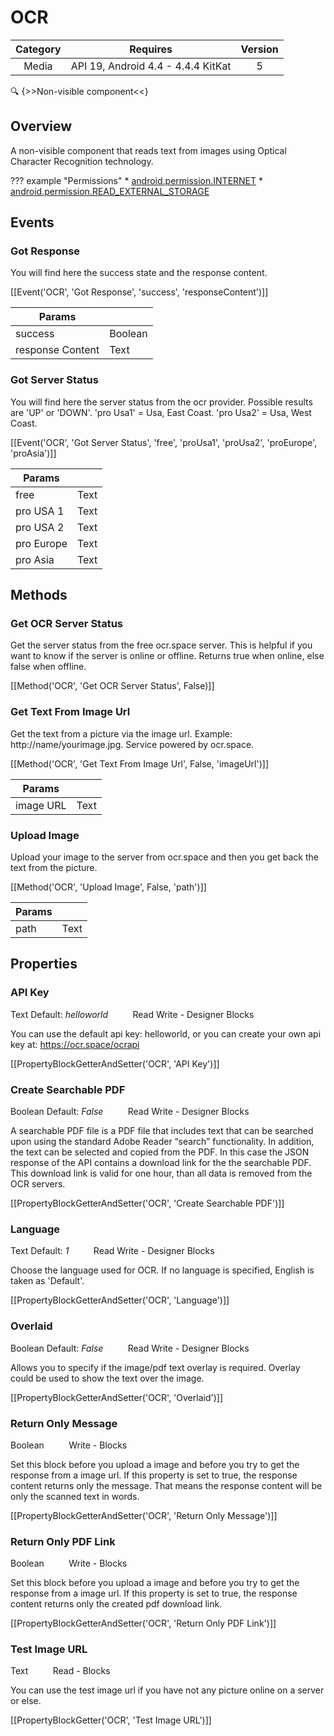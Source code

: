 # OCR

| Category | Requires | Version |
|:--------:|:-------:|:--------:|
|Media|API 19, Android 4.4 - 4.4.4 KitKat|5|

:mag: {>>Non-visible component<<}

## Overview

A non-visible component that reads text from images using Optical Character Recognition technology.

??? example "Permissions"
    * [android.permission.INTERNET](https://developer.android.com/reference/android/Manifest.permission.html#INTERNET)
    * [android.permission.READ_EXTERNAL_STORAGE](https://developer.android.com/reference/android/Manifest.permission.html#READ_EXTERNAL_STORAGE)


## Events

### Got Response

You will find here the success state and the response content.

[[Event('OCR', 'Got Response', 'success', 'responseContent')]]

| Params | []() |
|--------|------|
|success|<span class="chip chip-boolean">Boolean</span>|
|response Content|<span class="chip chip-text">Text</span>|


### Got Server Status

You will find here the server status from the ocr provider. Possible results are 'UP' or 'DOWN'. 'pro Usa1' = Usa, East Coast. 'pro Usa2' = Usa, West Coast.

[[Event('OCR', 'Got Server Status', 'free', 'proUsa1', 'proUsa2', 'proEurope', 'proAsia')]]

| Params | []() |
|--------|------|
|free|<span class="chip chip-text">Text</span>|
|pro USA 1|<span class="chip chip-text">Text</span>|
|pro USA 2|<span class="chip chip-text">Text</span>|
|pro Europe|<span class="chip chip-text">Text</span>|
|pro Asia|<span class="chip chip-text">Text</span>|


## Methods

### Get OCR Server Status

Get the server status from the free ocr.space server. This is helpful if you want to know if the server is online or offline. Returns true when online, else false when offline.

[[Method('OCR', 'Get OCR Server Status', False)]]

### Get Text From Image Url

Get the text from a picture via the image url. Example: http://name/yourimage.jpg. Service powered by ocr.space.

[[Method('OCR', 'Get Text From Image Url', False, 'imageUrl')]]

| Params | []() |
|--------|------|
|image URL|<span class="chip chip-text">Text</span>|


### Upload Image

Upload your image to the server from ocr.space and then you get back the text from the picture.

[[Method('OCR', 'Upload Image', False, 'path')]]

| Params | []() |
|--------|------|
|path|<span class="chip chip-text">Text</span>|


## Properties

### API Key

<span class="chip chip-text">Text</span> <span class="chip chip-text">Default: <i>helloworld</i></span>&nbsp;&nbsp;&nbsp;&nbsp;&nbsp;&nbsp;&nbsp;&nbsp;&nbsp;&nbsp;<span class="chip chip-rw">Read</span> <span class="chip chip-rw">Write</span> - <span class="chip chip-bd">Designer</span> <span class="chip chip-bd">Blocks</span> 

You can use the default api key: helloworld, or you can create your own api key at: https://ocr.space/ocrapi

[[PropertyBlockGetterAndSetter('OCR', 'API Key')]]

### Create Searchable PDF

<span class="chip chip-boolean">Boolean</span> <span class="chip chip-boolean">Default: <i>False</i></span>&nbsp;&nbsp;&nbsp;&nbsp;&nbsp;&nbsp;&nbsp;&nbsp;&nbsp;&nbsp;<span class="chip chip-rw">Read</span> <span class="chip chip-rw">Write</span> - <span class="chip chip-bd">Designer</span> <span class="chip chip-bd">Blocks</span> 

A searchable PDF file is a PDF file that includes text that can be searched upon using the standard Adobe Reader “search” functionality. In addition, the text can be selected and copied from the PDF. In this case the JSON response of the API contains a download link for the the searchable PDF. This download link is valid for one hour, than all data is removed from the OCR servers.

[[PropertyBlockGetterAndSetter('OCR', 'Create Searchable PDF')]]

### Language

<span class="chip chip-text">Text</span> <span class="chip chip-text">Default: <i>1</i></span>&nbsp;&nbsp;&nbsp;&nbsp;&nbsp;&nbsp;&nbsp;&nbsp;&nbsp;&nbsp;<span class="chip chip-rw">Read</span> <span class="chip chip-rw">Write</span> - <span class="chip chip-bd">Designer</span> <span class="chip chip-bd">Blocks</span> 

Choose the language used for OCR. If no language is specified, English is taken as 'Default'.

[[PropertyBlockGetterAndSetter('OCR', 'Language')]]

### Overlaid

<span class="chip chip-boolean">Boolean</span> <span class="chip chip-boolean">Default: <i>False</i></span>&nbsp;&nbsp;&nbsp;&nbsp;&nbsp;&nbsp;&nbsp;&nbsp;&nbsp;&nbsp;<span class="chip chip-rw">Read</span> <span class="chip chip-rw">Write</span> - <span class="chip chip-bd">Designer</span> <span class="chip chip-bd">Blocks</span> 

Allows you to specify if the image/pdf text overlay is required. Overlay could be used to show the text over the image.

[[PropertyBlockGetterAndSetter('OCR', 'Overlaid')]]

### Return Only Message

<span class="chip chip-boolean">Boolean</span>&nbsp;&nbsp;&nbsp;&nbsp;&nbsp;&nbsp;&nbsp;&nbsp;&nbsp;&nbsp;<span class="chip chip-rw">Write</span> - <span class="chip chip-bd">Blocks</span> 

Set this block before you upload a image and before you try to get the response from a image url. If this property is set to true, the response content returns only the message. That means the response content will be only the scanned text in words.

[[PropertyBlockGetterAndSetter('OCR', 'Return Only Message')]]

### Return Only PDF Link

<span class="chip chip-boolean">Boolean</span>&nbsp;&nbsp;&nbsp;&nbsp;&nbsp;&nbsp;&nbsp;&nbsp;&nbsp;&nbsp;<span class="chip chip-rw">Write</span> - <span class="chip chip-bd">Blocks</span> 

Set this block before you upload a image and before you try to get the response from a image url. If this property is set to true, the response content returns only the created pdf download link.

[[PropertyBlockGetterAndSetter('OCR', 'Return Only PDF Link')]]

### Test Image URL

<span class="chip chip-text">Text</span>&nbsp;&nbsp;&nbsp;&nbsp;&nbsp;&nbsp;&nbsp;&nbsp;&nbsp;&nbsp;<span class="chip chip-rw">Read</span> - <span class="chip chip-bd">Blocks</span> 

You can use the test image url if you have not any picture online on a server or else.

[[PropertyBlockGetter('OCR', 'Test Image URL')]]